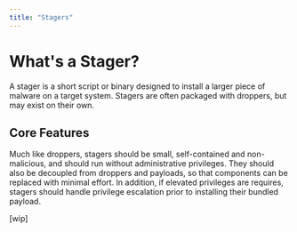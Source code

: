 ```yaml
---
title: "Stagers"
---
```


# What's a Stager?

A stager is a short script or binary designed to install a larger piece of malware on a target system. Stagers are often packaged with droppers, but may exist on their own.

## Core Features

Much like droppers, stagers should be small, self-contained and non-malicious, and should run without administrative privileges. They should also be decoupled from droppers and payloads, so that components can be replaced with minimal effort. In addition, if elevated privileges are requires, stagers should handle privilege escalation prior to installing their bundled payload.

[wip]